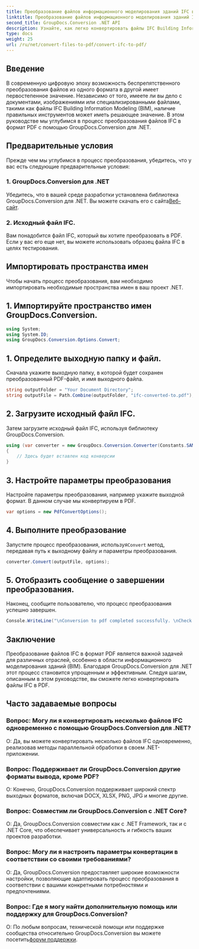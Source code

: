 ```yaml
---
title: Преобразование файлов информационного моделирования зданий IFC в PDF
linktitle: Преобразование файлов информационного моделирования зданий IFC в PDF
second_title: GroupDocs.Conversion .NET API
description: Узнайте, как легко конвертировать файлы IFC Building Information Modeling в формат PDF с помощью GroupDocs.Conversion для .NET.
type: docs
weight: 25
url: /ru/net/convert-files-to-pdf/convert-ifc-to-pdf/
---
```

## Введение
В современную цифровую эпоху возможность беспрепятственного преобразования файлов из одного формата в другой имеет первостепенное значение. Независимо от того, имеете ли вы дело с документами, изображениями или специализированными файлами, такими как файлы IFC Building Information Modeling (BIM), наличие правильных инструментов может иметь решающее значение. В этом руководстве мы углубимся в процесс преобразования файлов IFC в формат PDF с помощью GroupDocs.Conversion для .NET. 
## Предварительные условия
Прежде чем мы углубимся в процесс преобразования, убедитесь, что у вас есть следующие предварительные условия:
### 1. GroupDocs.Conversion для .NET
 Убедитесь, что в вашей среде разработки установлена библиотека GroupDocs.Conversion для .NET. Вы можете скачать его с сайта[Веб-сайт](https://releases.groupdocs.com/conversion/net/).
### 2. Исходный файл IFC.
Вам понадобится файл IFC, который вы хотите преобразовать в PDF. Если у вас его еще нет, вы можете использовать образец файла IFC в целях тестирования.

## Импортировать пространства имен
Чтобы начать процесс преобразования, вам необходимо импортировать необходимые пространства имен в ваш проект .NET. 
## 1. Импортируйте пространство имен GroupDocs.Conversion.
```csharp
using System;
using System.IO;
using GroupDocs.Conversion.Options.Convert;
```
## 1. Определите выходную папку и файл.
Сначала укажите выходную папку, в которой будет сохранен преобразованный PDF-файл, и имя выходного файла.
```csharp
string outputFolder = "Your Document Directory";
string outputFile = Path.Combine(outputFolder, "ifc-converted-to.pdf");
```
## 2. Загрузите исходный файл IFC.
Затем загрузите исходный файл IFC, используя библиотеку GroupDocs.Conversion.
```csharp
using (var converter = new GroupDocs.Conversion.Converter(Constants.SAMPLE_IFC))
{
    // Здесь будет вставлен код конверсии
}
```
## 3. Настройте параметры преобразования
Настройте параметры преобразования, например укажите выходной формат. В данном случае мы конвертируем в PDF.
```csharp
var options = new PdfConvertOptions();
```
## 4. Выполните преобразование
 Запустите процесс преобразования, используя`Convert` метод, передавая путь к выходному файлу и параметры преобразования.
```csharp
converter.Convert(outputFile, options);
```
## 5. Отобразить сообщение о завершении преобразования.
Наконец, сообщите пользователю, что процесс преобразования успешно завершен.
```csharp
Console.WriteLine("\nConversion to pdf completed successfully. \nCheck output in {0}", outputFolder);
```

## Заключение
Преобразование файлов IFC в формат PDF является важной задачей для различных отраслей, особенно в области информационного моделирования зданий (BIM). Благодаря GroupDocs.Conversion для .NET этот процесс становится упрощенным и эффективным. Следуя шагам, описанным в этом руководстве, вы сможете легко конвертировать файлы IFC в PDF.
## Часто задаваемые вопросы
### Вопрос: Могу ли я конвертировать несколько файлов IFC одновременно с помощью GroupDocs.Conversion для .NET?
О: Да, вы можете конвертировать несколько файлов IFC одновременно, реализовав методы параллельной обработки в своем .NET-приложении.
### Вопрос: Поддерживает ли GroupDocs.Conversion другие форматы вывода, кроме PDF?
О: Конечно, GroupDocs.Conversion поддерживает широкий спектр выходных форматов, включая DOCX, XLSX, PNG, JPG и многие другие.
### Вопрос: Совместим ли GroupDocs.Conversion с .NET Core?
О: Да, GroupDocs.Conversion совместим как с .NET Framework, так и с .NET Core, что обеспечивает универсальность и гибкость ваших проектов разработки.
### Вопрос: Могу ли я настроить параметры конвертации в соответствии со своими требованиями?
О: Да, GroupDocs.Conversion предоставляет широкие возможности настройки, позволяющие адаптировать процесс преобразования в соответствии с вашими конкретными потребностями и предпочтениями.
### Вопрос: Где я могу найти дополнительную помощь или поддержку для GroupDocs.Conversion?
О: По любым вопросам, технической помощи или поддержке сообщества относительно GroupDocs.Conversion вы можете посетить[форум поддержки](https://forum.groupdocs.com/c/conversion/11).